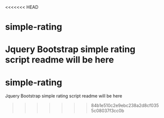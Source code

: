 <<<<<<< HEAD
# simple-rating
Jquery Bootstrap simple rating script readme will be here
=======
# simple-rating
Jquery Bootstrap simple rating script readme will be here
>>>>>>> 84b1e510c2e9ebc238a2d8cf0355c08037f3cc0b
